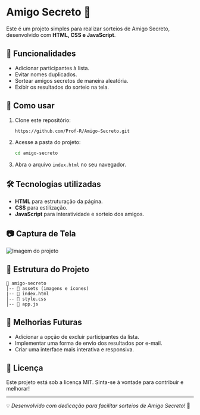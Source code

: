 # Amigo Secreto 🎁

Este é um projeto simples para realizar sorteios de Amigo Secreto, desenvolvido com **HTML, CSS e JavaScript**.

## 📌 Funcionalidades
- Adicionar participantes à lista.
- Evitar nomes duplicados.
- Sortear amigos secretos de maneira aleatória.
- Exibir os resultados do sorteio na tela.

## 🚀 Como usar
1. Clone este repositório:
   ```sh
   https://github.com/Prof-R/Amigo-Secreto.git
   ```
2. Acesse a pasta do projeto:
   ```sh
   cd amigo-secreto
   ```
3. Abra o arquivo `index.html` no seu navegador.

## 🛠️ Tecnologias utilizadas
- **HTML** para estruturação da página.
- **CSS** para estilização.
- **JavaScript** para interatividade e sorteio dos amigos.

## 📷 Captura de Tela
![Imagem do projeto](assets/amigo-secreto.png)

## 📄 Estrutura do Projeto
```
📁 amigo-secreto
│-- 📁 assets (imagens e ícones)
|-- 📄 index.html
│-- 📄 style.css
│-- 📄 app.js
```

## 📌 Melhorias Futuras
- Adicionar a opção de excluir participantes da lista.
- Implementar uma forma de envio dos resultados por e-mail.
- Criar uma interface mais interativa e responsiva.

## 📜 Licença
Este projeto está sob a licença MIT. Sinta-se à vontade para contribuir e melhorar!

---

💡 *Desenvolvido com dedicação para facilitar sorteios de Amigo Secreto!* 🎉

